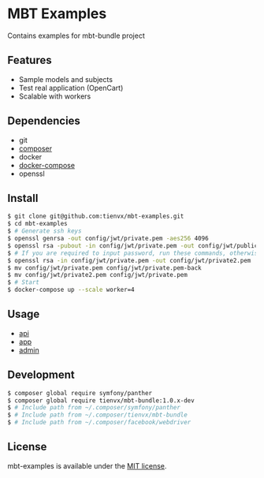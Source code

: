# MBT Examples
Contains examples for mbt-bundle project

## Features
- Sample models and subjects
- Test real application (OpenCart)
- Scalable with workers

## Dependencies

- git
- [composer](https://getcomposer.org/download/)
- docker
- [docker-compose](https://docs.docker.com/compose/)
- openssl

## Install

```bash
$ git clone git@github.com:tienvx/mbt-examples.git
$ cd mbt-examples
$ # Generate ssh keys
$ openssl genrsa -out config/jwt/private.pem -aes256 4096
$ openssl rsa -pubout -in config/jwt/private.pem -out config/jwt/public.pem
$ # If you are required to input password, run these commands, otherwise skip them
$ openssl rsa -in config/jwt/private.pem -out config/jwt/private2.pem
$ mv config/jwt/private.pem config/jwt/private.pem-back
$ mv config/jwt/private2.pem config/jwt/private.pem
$ # Start
$ docker-compose up --scale worker=4
```

## Usage

- [api](http://localhost/api)
- [app](http://localhost:81)
- [admin](http://localhost:82)

## Development

```bash
$ composer global require symfony/panther
$ composer global require tienvx/mbt-bundle:1.0.x-dev
$ # Include path from ~/.composer/symfony/panther
$ # Include path from ~/.composer/tienvx/mbt-bundle
$ # Include path from ~/.composer/facebook/webdriver
```

## License
mbt-examples is available under the [MIT license](LICENSE).
